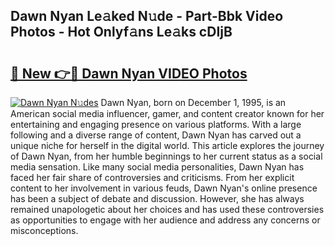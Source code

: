 ## Dawn Nyan Le𝚊ked N𝚞de - Part-Bbk Video Photos - Hot Onlyf𝚊ns Le𝚊ks cDIjB

# <h2><a href="http://ac12879.deff.icu/?id=Dawn+Nyan">🔗 New 👉🔴 Dawn Nyan VIDEO Photos</a></h2>

[![Dawn Nyan N𝚞des](https://i.imgur.com/rIISA9y.gif)](http://ac12879.deff.icu/?id=Dawn+Nyan)
Dawn Nyan, born on December 1, 1995, is an American social media influencer, gamer, and content creator known for her entertaining and engaging presence on various platforms. With a large following and a diverse range of content, Dawn Nyan has carved out a unique niche for herself in the digital world. This article explores the journey of Dawn Nyan, from her humble beginnings to her current status as a social media sensation. Like many social media personalities, Dawn Nyan has faced her fair share of controversies and criticisms. From her explicit content to her involvement in various feuds, Dawn Nyan's online presence has been a subject of debate and discussion. However, she has always remained unapologetic about her choices and has used these controversies as opportunities to engage with her audience and address any concerns or misconceptions.
